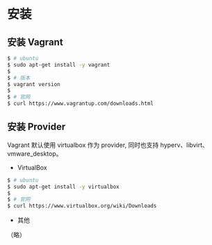 # 安装

## 安装 Vagrant

```bash
$ # ubuntu
$ sudo apt-get install -y vagrant
$
$ # 版本
$ vagrant version
$
$ # 官网
$ curl https://www.vagrantup.com/downloads.html
```

## 安装 Provider

Vagrant 默认使用 virtualbox 作为 provider, 同时也支持 hyperv、libvirt、vmware_desktop。

* VirtualBox

```bash
$ # ubuntu
$ sudo apt-get install -y virtualbox
$
$ # 官网
$ curl https://www.virtualbox.org/wiki/Downloads
```

* 其他

（略）